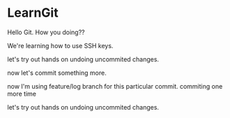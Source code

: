 # LearnGit

Hello Git. How you doing??

We're learning how to use SSH keys.

let's try out hands on undoing uncommited changes.

now let's commit something more.


now I'm using feature/log branch for this particular commit.
commiting one more time
 
let's try out hands on undoing uncommited changes.
